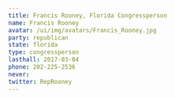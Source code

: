 ```yaml
---
title: Francis Rooney, Florida Congressperson
name: Francis Rooney
avatar: /ui/img/avatars/Francis_Rooney.jpg
party: republican
state: florida
type: congressperson
lasthall: 2017-03-04
phone: 202-225-2536
never: 
twitter: RepRooney
---
```


